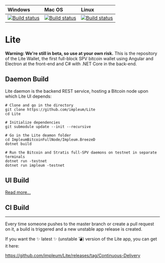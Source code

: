 | Windows | Mac OS | Linux
| :---- | :------ | :---- |
| [![Build status](https://dev.azure.com/StratisProject/Breeze/_apis/build/status/Hosted%20Windows%20Container?branchName=master)](https://dev.azure.com/StratisProject/Breeze/_build/latest?definitionId=10) | [![Build status](https://dev.azure.com/StratisProject/Breeze/_apis/build/status/Hosted%20macOS?branchName=master)](https://dev.azure.com/StratisProject/Breeze/_build/latest?definitionId=12) | [![Build status](https://dev.azure.com/StratisProject/Breeze/_apis/build/status/Hosted%20Ubuntu%201604?branchName=master)](https://dev.azure.com/StratisProject/Breeze/_build/latest?definitionId=11)

# Lite

__Warning: We're still in beta, so use at your own risk.__
This is the repository of the Lite Wallet, the first full-block SPV bitcoin wallet using Angular and Electron at the front-end and C# with .NET Core in the back-end.

## Daemon Build

Lite daemon is the backend REST service, hosting a Bitcoin node upon which Lite UI depends:

```
# Clone and go in the directory
git clone https://github.com/impleum/Lite
cd Lite

# Initialize dependencies
git submodule update --init --recursive

# Go in the Lite deamon folder
cd ImpleumBitcoinFullNode/Impleum.BreezeD
dotnet build

# Run the Bitcoin and Stratis full-SPV daemons on testnet in separate terminals
dotnet run -testnet
dotnet run impleum -testnet
```

## UI Build

[Read more...](https://github.com/impleum/Lite/blob/master/Lite.UI/README.md)

## CI Build
-----------

Every time someone pushes to the master branch or create a pull request on it, a build is triggered and a new unstable app release is created.

If you want the :sparkles: latest :sparkles: (unstable :bomb:) version of the Lite app, you can get it here: 

https://github.com/impleum/Lite/releases/tag/Continuous-Delivery

